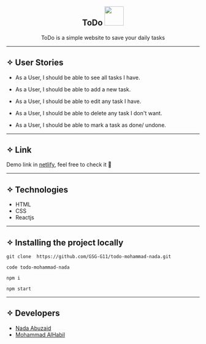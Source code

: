 <div align="center"><h2> ToDo <img src="https://media.giphy.com/media/mGcNjsfWAjY5AEZNw6/giphy.gif" width="50"></h2>

  <p align="center">ToDo is a simple website to save your daily tasks</p>
</div>
<hr>

## ✧ User Stories

- As a User, I should be able to see all tasks I have.

- As a User, I should be able to add a new task.

- As a User, I should be able to edit any task I have.

- As a User, I should be able to delete any task I don't want.

- As a User, I should be able to mark a task as done/ undone.

<hr>

## ✧ Link

Demo link in [netlify](), feel free to check it 🤍

<hr>

## ✧ Technologies

- HTML
- CSS
- Reactjs

<hr>

## ✧ Installing the project locally

```
git clone  https://github.com/GSG-G11/todo-mohammad-nada.git

code todo-mohammad-nada

npm i

npm start

 ```
<hr>

## ✧ Developers
- [Nada Abuzaid](https://github.com/nada-abuzaid)
- [Mohammad AlHabil](https://github.com/MohammadAlHabil)
````
